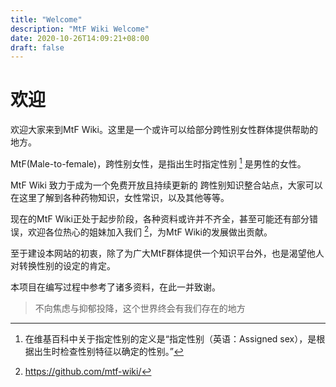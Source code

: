 ```yaml
---
title: "Welcome"
description: "MtF Wiki Welcome"
date: 2020-10-26T14:09:21+08:00
draft: false
---
```


# 欢迎
欢迎大家来到MtF Wiki。这里是一个或许可以给部分跨性别女性群体提供帮助的地方。

MtF(Male-to-female)，跨性别女性，是指出生时指定性别 [^1] 是男性的女性。

MtF Wiki 致力于成为一个免费开放且持续更新的 跨性别知识整合站点，大家可以在这里了解到各种药物知识，女性常识，以及其他等等。

现在的MtF Wiki正处于起步阶段，各种资料或许并不齐全，甚至可能还有部分错误，欢迎各位热心的姐妹加入我们 [^2]，为MtF Wiki的发展做出贡献。

至于建设本网站的初衷，除了为广大MtF群体提供一个知识平台外，也是渴望他人对转换性别的设定的肯定。

本项目在编写过程中参考了诸多资料，在此一并致谢。

> 不向焦虑与抑郁投降，这个世界终会有我们存在的地方

[^1]: 在维基百科中关于指定性别的定义是“指定性别（英语：Assigned sex），是根据出生时检查性别特征以确定的性别。”

[^2]: https://github.com/mtf-wiki/
